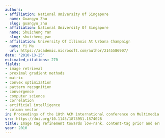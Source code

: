 ```yaml
---
authors:
- affiliation: National University Of Singapore
  name: Guangyu Zhu
  slug: guangyu_zhu
- affiliation: National University Of Singapore
  name: Shuicheng Yan
  slug: shuicheng_yan
- affiliation: University Of Illinois At Urbana Champaign
  name: Yi Ma
  url: https://academic.microsoft.com/author/2145586907/
date: '2010-10-25'
estimated_citations: 270
fields:
- image retrieval
- proximal gradient methods
- matrix
- convex optimization
- pattern recognition
- convergence
- computer science
- correlation
- artificial intelligence
- column vector
in: Proceedings of the 18th ACM international conference on Multimedia
src: https://doi.org/10.1145/1873951.1874028
title: Image tag refinement towards low-rank, content-tag prior and error sparsity
year: 2010
---
```

